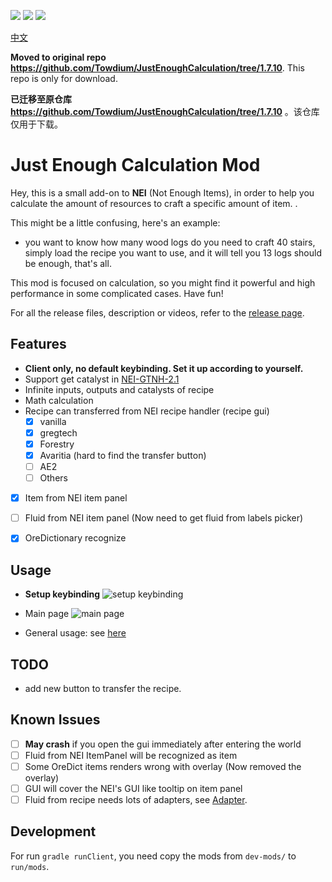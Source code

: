 [![][1]][3] [![][2]][3] [![][4]][5]

[中文](README_CN.md)

**Moved to original repo https://github.com/Towdium/JustEnoughCalculation/tree/1.7.10**. This repo is only for download.

**已迁移至原仓库 https://github.com/Towdium/JustEnoughCalculation/tree/1.7.10** 。该仓库仅用于下载。

# Just Enough Calculation Mod

Hey, this is a small add-on to **NEI** (Not Enough Items), in
order to help you calculate the amount of resources to craft a specific amount of item. .

This might be a little confusing, here's an example:

- you want to know how many wood logs do you need to craft 40 stairs, simply load the recipe you want to use, and it will
tell you 13 logs should be enough, that's all. 

This mod is focused on calculation, so you might find it powerful and high performance in some complicated cases. Have fun!

For all the release files, description or videos, refer to
the [release page](https://minecraft.curseforge.com/projects/just-enough-calculation).

## Features

- **Client only, no default keybinding. Set it up according to yourself.**
- Support get catalyst in [NEI-GTNH-2.1](https://github.com/GTNewHorizons/NotEnoughItems)
- Infinite inputs, outputs and catalysts of recipe
- Math calculation
- Recipe can transferred from NEI recipe handler (recipe gui)
  - [x] vanilla
  - [x] gregtech
  - [x] Forestry
  - [x] Avaritia (hard to find the transfer button)
  - [ ] AE2
  - [ ] Others
- [x] Item from NEI item panel
- [ ] Fluid from NEI item panel (Now need to get fluid from labels picker)
- [x] OreDictionary recognize


## Usage

- **Setup keybinding**
  ![setup keybinding](docs/setup_keybinding.png)

- Main page
  ![main page](docs/main_page.png)
  
- General usage: see [here](https://github.com/Towdium/JustEnoughCalculation/issues/85)

## TODO

- add new button to transfer the recipe. 

## Known Issues

- [ ] **May crash** if you open the gui immediately after entering the world
- [ ] Fluid from NEI ItemPanel will be recognized as item
- [ ] Some OreDict items renders wrong with overlay (Now removed the overlay)
- [ ] GUI will cover the NEI's GUI like tooltip on item panel
- [ ] Fluid from recipe needs lots of adapters, see [Adapter](./src/main/java/me/towdium/jecalculation/nei/Adapter.java).

## Development

For run `gradle runClient`, you need copy the mods from `dev-mods/` to `run/mods`.

[1]: http://cf.way2muchnoise.eu/full_just-enough-calculation_downloads.svg

[2]: http://cf.way2muchnoise.eu/versions/just-enough-calculation.svg

[3]: https://minecraft.curseforge.com/projects/just-enough-calculation

[4]: https://img.shields.io/discord/517485644163973120.svg?logo=discord

[5]: https://discord.gg/M3fNfTW

